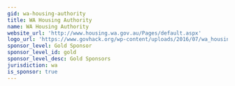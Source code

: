 ```yaml
---
gid: wa-housing-authority
title: WA Housing Authority
name: WA Housing Authority
website_url: 'http://www.housing.wa.gov.au/Pages/default.aspx'
logo_url: 'https://www.govhack.org/wp-content/uploads/2016/07/wa_housing_authority.png'
sponsor_level: Gold Sponsor
sponsor_level_id: gold
sponsor_level_desc: Gold Sponsors
jurisdiction: wa
is_sponsor: true
---
```

